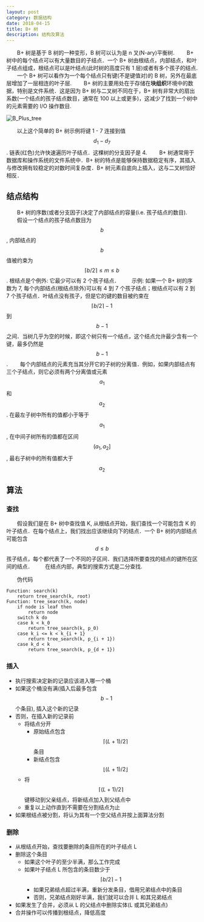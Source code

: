 ```yaml
---
layout: post
category: 数据结构
date: 2018-04-15
title: B+ 树
description: 结构及算法
---
```


　　B+ 树是基于 B 树的一种变形，B 树可以认为是 n 叉(N-ary)平衡树.
　　B+ 树中的每个结点可以有大量数目的子结点．一个 B+ 树由根结点，内部结点，和叶子结点组成，根结点可以是叶结点(此时树的高度只有 1 层)或者有多个孩子的结点.
　　一个 B+ 树可以看作为一个每个结点只有键(不是键值对)的 B 树，另外在最底层增加了一层相连的叶子层.
　　B+ 树的主要用处在于存储在**块组织**环境中的数据，特别是文件系统．这是因为 B+ 树与二叉树不同在于，B+ 树有非常大的扇出系数(一个结点的孩子结点数目，通常在 100 以上或更多)，这减少了找到一个树中的元素需要的 I/O 操作数目.

![B_Plus_tree](/downloads/Bplustree.png)

　　以上这个简单的 B+ 树示例将键 1 - 7 连接到值 $$d_1 - d_7$$. 链表(红色)允许快速遍历叶子结点．这棵树的分支因子是 4.
　　B+ 树通常用于数据库和操作系统的文件系统中．B+ 树的特点是能够保持数据稳定有序，其插入与修改拥有较稳定的对数时间复杂度．B+ 树元素自底向上插入，这与二叉树恰好相反．

## 结点结构

　　B+ 树的序数(或者分支因子)决定了内部结点的容量(i.e. 孩子结点的数目).
　　假设一个结点的孩子结点数目为 $$b$$, 内部结点的 $$b$$ 值被约束为 $$ \lceil b / 2 \rceil \le m \le b $$. 根结点是个例外: 它最少可以有 2 个孩子结点．
　　示例: 如果一个 B+ 树的序数为 7, 每个内部结点(根结点除外)可以有 4 到 7 个孩子结点；根结点可以有 2 到 7 个孩子结点．叶结点没有孩子，但是它的键的数目被约束在 $$\lceil b / 2 \rceil - 1$$ 到 $$b - 1$$ 之间．当树几乎为空的时候，即这个树只有一个结点，这个结点允许最少含有一个键，最多仍然是 $$b - 1$$.
　　每个内部结点的元素充当其分开它的子树的分离值．例如，如果内部结点有三个子结点，则它必须有两个分离值或元素 $$a_1$$ 和 $$a_2$$. 在最左子树中所有的值都小于等于 $$a_1$$, 在中间子树所有的值都在区间 $$(a_1, a_2]$$, 最右子树中的所有值都大于 $$a_2$$

## 算法

### 查找

　　假设我们是在 B+ 树中查找值 K, 从根结点开始，我们查找一个可能包含 K 的叶子结点．在每个结点上，我们找出应该继续向下的结点．一个 B+ 树的内部结点可能包含 $$ d \le b$$ 孩子结点，每个都代表了一个不同的子区间．我们选择所要查找的结点的键所在区间的结点．
　　在结点内部，典型的搜索方式是二分查找.

　　伪代码

```
Function: search(k)
    return tree_search(k, root)
Function: tree_search(k, node)
    if node is leaf then
        return node
    switch k do
    case k < k_0
        return tree_search(k, p_0)
    case k_i <= k < k_{i + 1}
        return tree_search(k, p_{i + 1})
    case k_d < k
        return tree_search(k, p_{d + 1})
```

### 插入

- 执行搜索决定新的记录应该进入哪一个桶
- 如果这个桶没有满(插入后最多包含 $$b - 1$$ 个条目), 插入这个新的记录
- 否则，在插入新的记录前
    - 将结点分开
        - 原始结点包含 $$ \lceil (L + 1) /2 \rceil $$ 条目
        - 新结点包含 $$\lfloor (L + 1) / 2 \rfloor$$
    - 将 $$ \lceil (L + 1) / 2 \rceil $$ 键移动到父亲结点，将新结点加入到父结点中
    - 重复以上动作直到不需要在分割结点为止
- 如果根结点被分割，将认为其有一个空父结点并按上面算法分割

### 删除

- 从根结点开始，查找要删除的条目所在的叶子结点 L
- 删除这个条目
    - 如果这个叶子的至少半满，那么工作完成
    - 如果叶子结点 L 所包含的条目数少于 $$ \lceil b / 2 \rceil - 1 $$
        - 如果兄弟结点超过半满，重新分发条目，借用兄弟结点中的条目
        - 否则，兄弟结点刚好半满，我们就可以合并 L 和其兄弟结点
- 如果发生了合并，必须从 L 的父结点中删除实体(L 或其兄弟结点)
- 合并操作可以传播到根结点，降低高度